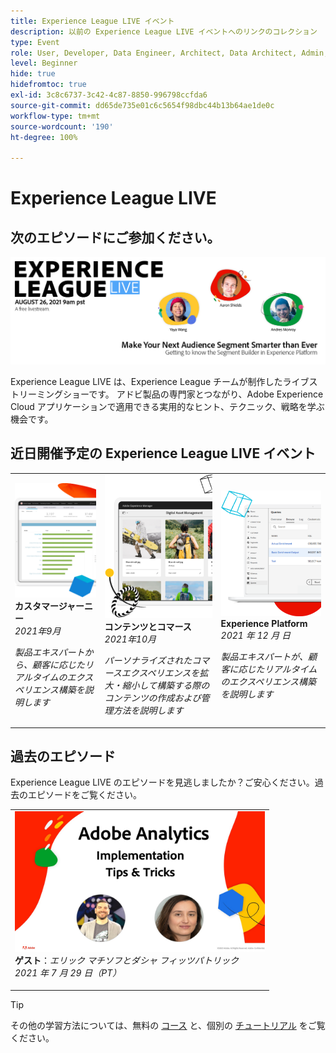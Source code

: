 ```yaml
---
title: Experience League LIVE イベント
description: 以前の Experience League LIVE イベントへのリンクのコレクション
type: Event
role: User, Developer, Data Engineer, Architect, Data Architect, Admin, Leader
level: Beginner
hide: true
hidefromtoc: true
exl-id: 3c8c6737-3c42-4c87-8850-996798ccfda6
source-git-commit: dd65de735e01c6c5654f98dbc44b13b64ae1de0c
workflow-type: tm+mt
source-wordcount: '190'
ht-degree: 100%

---
```


# Experience League LIVE

## 次のエピソードにご参加ください。

<a href="https://www.youtube.com/watch?v=rogVKsTFbWk"><img alt="クリックすると、YouTube Lobby で Experience League LIVE に誘導されます。" src="assets/1440x492.png" /></a>

Experience League LIVE は、Experience League チームが制作したライブストリーミングショーです。 アドビ製品の専門家とつながり、Adobe Experience Cloud アプリケーションで適用できる実用的なヒント、テクニック、戦略を学ぶ機会です。


## 近日開催予定の Experience League LIVE イベント

<table>
<tr>
  <td>
      <img alt="コンテンツサービス" src="./assets/journeys.png" />
     <div>
          <strong>カスタマージャーニー</strong>
     </div>
     <div>
          <em>2021年9月</em>
     </div>
    <p>
    <em>製品エキスパートから、顧客に応じたリアルタイムのエクスペリエンス構築を説明します</em>
    <p>
  </td>
  <td>
      <img alt="コンテンツサービス" src="./assets/content.png" />
     <div>
          <strong>コンテンツとコマース</strong>
     <div>
          <em>2021年10月</em>
     </div>
     </div>
    <p>
    <em>パーソナライズされたコマースエクスペリエンスを拡大・縮小して構築する際のコンテンツの作成および管理方法を説明します</em>
    <p>
  </td>
  <td>
      <img alt="コンテンツサービス" src="./assets/platform.png" />
     <div>
          <strong>Experience Platform</strong>
     </div>
     <div>
          <em>2021 年 12 月 日</em>
     </div>    
    <p>
    <em>製品エキスパートが、顧客に応じたリアルタイムのエクスペリエンス構築を説明します</em>
    <p>
  </td>
</tr>
</table>


## 過去のエピソード

Experience League LIVE のエピソードを見逃しましたか？ご安心ください。過去のエピソードをご覧ください。

<table>
<tr>

<td>
    <a href="https://www.youtube.com/watch?v=lxOvLCzEGBI">
      <img height="225" width="400" alt="Experience League LIVE" src="assets/exl-live-after2.jpg" />
    </a>
     <div>
          <strong>ゲスト</strong>：<i>エリック マチソフとダシャ フィッツパトリック</i>
     </div>
     <div>
          <em>2021 年 7 月 29 日（PT）</em>
     </div>    
    <p>
    <em></em>
    <p>
  </td>
</tr>
</table>

>[!TIP]
>
>その他の学習方法については、無料の [コース](https://experienceleague.adobe.com/ja?lang=ja#dashboard/learning) と、個別の [チュートリアル](https://experienceleague.adobe.com/docs/home-tutorials.html?lang=ja) をご覧ください。
